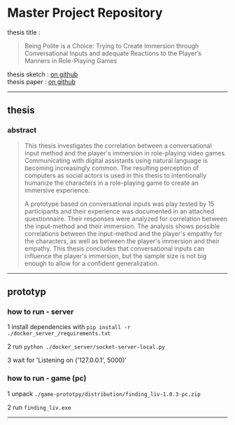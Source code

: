 # Master Project Repository

thesis title :
> Being Polite is a Choice: Trying to Create Immersion through Conversational Inputs and adequate Reactions to the Player’s Manners in Role-Playing Games

thesis sketch : [on github](documentation/files/Schmele_Tristan-Master_Projektskizze-v2.pdf)\
thesis paper : [on github](documentation/files/Schmele_Tristan-Master_Thesis.pdf)

---

## thesis

### abstract

> This thesis investigates the correlation between a conversational input method and the player's immersion in role-playing video games. Communicating with digital assistants using natural language is becoming increasingly common. The resulting perception of computers as social actors is used in this thesis to intentionally humanize the characters in a role-playing game to create an immersive experience.
>
>A prototype based on conversational inputs was play tested by 15 participants and their experience was documented in an attached questionnaire. Their responses were analyzed for correlation between the input-method and their immersion. The analysis shows possible correlations between the input-method and the player's empathy for the characters, as well as between the player's immersion and their empathy. This thesis concludes that conversational inputs can influence the player's immersion, but the sample size is not big enough to allow for a confident generalization.

---

## prototyp

### how to run - server

1 install dependencies with ``pip install -r ./docker_server_/requirements.txt``

2 run ``python ./docker_server/socket-server-local.py``

3 wait for 'Listening on ('127.0.0.1', 5000)'

### how to run - game (pc)

1 unpack ``./game-prototpy/distribution/finding_liv-1.0.3-pc.zip``

2 run ``finding_liv.exe``

---
